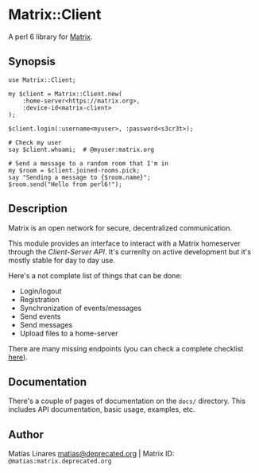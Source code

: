 # Matrix::Client

A perl 6 library for [Matrix](https://matrix.org).

## Synopsis


    use Matrix::Client;

    my $client = Matrix::Client.new(
        :home-server<https://matrix.org>,
        :device-id<matrix-client>
    );

    $client.login(:username<myuser>, :password<s3cr3t>);

    # Check my user
    say $client.whoami;  # @myuser:matrix.org

    # Send a message to a random room that I'm in
    my $room = $client.joined-rooms.pick;
    say "Sending a message to {$room.name}";
    $room.send("Hello from perl6!");

## Description

Matrix is an open network for secure, decentralized communication.

This module provides an interface to interact with a Matrix homeserver through
the *Client-Server API*. It's currenlty on active development but it's mostly
stable for day to day use.

Here's a not complete list of things that can be done:

* Login/logout
* Registration
* Synchronization of events/messages
* Send events
* Send messages
* Upload files to a home-server


There are many missing endpoints (you can check a complete checklist
[here](https://github.com/matiaslina/perl6-matrix-client/blob/master/endpoints.md)).

## Documentation

There's a couple of pages of documentation on the `docs/` directory. This
includes API documentation, basic usage, examples, etc.

## Author

Matías Linares <matias@deprecated.org> | Matrix ID: `@matias:matrix.deprecated.org`
